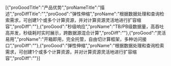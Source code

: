 [{"proGoodTitle":"产品优势","proNameTitle":"描述","proDiffTitle":"","proGood":"弹性伸缩","proName":"根据数据处理和查询检索需求，可创建1个或多个计算资源，并对计算资源灵活地进行扩容缩容","proDiff":""},{"proGood":"秒级响应","proName":"TB/PB级数据量，高吞吐高并发，秒级耗时实时展示，跨数据源混合计算","proDiff":""},{"proGood":"灵活易用","proName":"开箱即用，完全托管，自由切计算框架，多种访问接口","proDiff":""},{"proGood":"弹性伸缩","proName":"根据数据处理和查询检索需求，可创建1个或多个计算资源，并对计算资源灵活地进行扩容缩容","proDiff":""}]